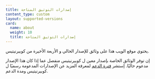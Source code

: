 ```yaml
---
title: إصدارات التوثيق المتاحة
content_type: custom
layout: supported-versions
card:
  name: about
  weight: 10
  title: إصدارات التوثيق المتاحة
---
```


يحتوي موقع الويب هذا على وثائق للإصدار الحالي و الأربعة الأخيرة من كوبيرنيتيس.

إن توفر الوثائق الخاصة بإصدار معين ل كوبيرنيتيس منفصل عما إذا كان
هذا الإصدار مدعوم حاليًا.
إستشر [فترة الدعم](/releases/patch-releases/#support-period) لمعرفة المزيد عن الإصدارات المدعومة رسميًا ل كوبيرنيتيس ومدة الدعم.
